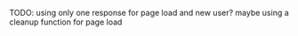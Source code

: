 TODO:
using only one response for page load and new user?
maybe using a cleanup function for page load
